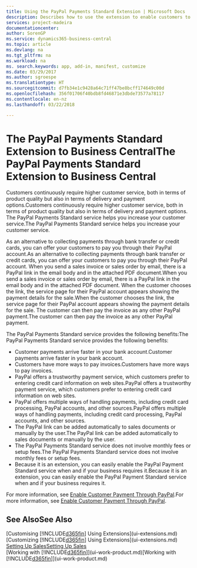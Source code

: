 ```yaml
---
title: Using the PayPal Payments Standard Extension | Microsoft Docs
description: Describes how to use the extension to enable customers to make payments with PayPal.
services: project-madeira
documentationcenter: 
author: SorenGP
ms.service: dynamics365-business-central
ms.topic: article
ms.devlang: na
ms.tgt_pltfrm: na
ms.workload: na
ms. search.keywords: app, add-in, manifest, customize
ms.date: 03/29/2017
ms.author: sgroespe
ms.translationtype: HT
ms.sourcegitcommit: d7fb34e1c9428a64c71ff47be8bcff174649c00d
ms.openlocfilehash: 356f01706f40bdb8fd46871e3dbde73577a78117
ms.contentlocale: en-nz
ms.lasthandoff: 03/22/2018

---
```

# <a name="the-paypal-payments-standard-extension-to-business-central"></a><span data-ttu-id="f6cc5-103">The PayPal Payments Standard Extension to Business Central</span><span class="sxs-lookup"><span data-stu-id="f6cc5-103">The PayPal Payments Standard Extension to Business Central</span></span> 
<span data-ttu-id="f6cc5-104">Customers continuously require higher customer service, both in terms of product quality but also in terms of delivery and payment options.</span><span class="sxs-lookup"><span data-stu-id="f6cc5-104">Customers continuously require higher customer service, both in terms of product quality but also in terms of delivery and payment options.</span></span> <span data-ttu-id="f6cc5-105">The PayPal Payments Standard service helps you increase your customer service.</span><span class="sxs-lookup"><span data-stu-id="f6cc5-105">The PayPal Payments Standard service helps you increase your customer service.</span></span>

<span data-ttu-id="f6cc5-106">As an alternative to collecting payments through bank transfer or credit cards, you can offer your customers to pay you through their PayPal account.</span><span class="sxs-lookup"><span data-stu-id="f6cc5-106">As an alternative to collecting payments through bank transfer or credit cards, you can offer your customers to pay you through their PayPal account.</span></span> <span data-ttu-id="f6cc5-107">When you send a sales invoice or sales order by email, there is a PayPal link in the email body and in the attached PDF document.</span><span class="sxs-lookup"><span data-stu-id="f6cc5-107">When you send a sales invoice or sales order by email, there is a PayPal link in the email body and in the attached PDF document.</span></span> <span data-ttu-id="f6cc5-108">When the customer chooses the link, the service page for their PayPal account appears showing the payment details for the sale.</span><span class="sxs-lookup"><span data-stu-id="f6cc5-108">When the customer chooses the link, the service page for their PayPal account appears showing the payment details for the sale.</span></span> <span data-ttu-id="f6cc5-109">The customer can then pay the invoice as any other PayPal payment.</span><span class="sxs-lookup"><span data-stu-id="f6cc5-109">The customer can then pay the invoice as any other PayPal payment.</span></span>

<span data-ttu-id="f6cc5-110">The PayPal Payments Standard service provides the following benefits:</span><span class="sxs-lookup"><span data-stu-id="f6cc5-110">The PayPal Payments Standard service provides the following benefits:</span></span>

* <span data-ttu-id="f6cc5-111">Customer payments arrive faster in your bank account.</span><span class="sxs-lookup"><span data-stu-id="f6cc5-111">Customer payments arrive faster in your bank account.</span></span>
* <span data-ttu-id="f6cc5-112">Customers have more ways to pay invoices.</span><span class="sxs-lookup"><span data-stu-id="f6cc5-112">Customers have more ways to pay invoices.</span></span>
* <span data-ttu-id="f6cc5-113">PayPal offers a trustworthy payment service, which customers prefer to entering credit card information on web sites.</span><span class="sxs-lookup"><span data-stu-id="f6cc5-113">PayPal offers a trustworthy payment service, which customers prefer to entering credit card information on web sites.</span></span>
* <span data-ttu-id="f6cc5-114">PayPal offers multiple ways of handling payments, including credit card processing, PayPal accounts, and other sources.</span><span class="sxs-lookup"><span data-stu-id="f6cc5-114">PayPal offers multiple ways of handling payments, including credit card processing, PayPal accounts, and other sources.</span></span>
* <span data-ttu-id="f6cc5-115">The PayPal link can be added automatically to sales documents or manually by the user.</span><span class="sxs-lookup"><span data-stu-id="f6cc5-115">The PayPal link can be added automatically to sales documents or manually by the user.</span></span>
* <span data-ttu-id="f6cc5-116">The PayPal Payments Standard service does not involve monthly fees or setup fees.</span><span class="sxs-lookup"><span data-stu-id="f6cc5-116">The PayPal Payments Standard service does not involve monthly fees or setup fees.</span></span>
* <span data-ttu-id="f6cc5-117">Because it is an extension, you can easily enable the PayPal Payment Standard service when and if your business requires it.</span><span class="sxs-lookup"><span data-stu-id="f6cc5-117">Because it is an extension, you can easily enable the PayPal Payment Standard service when and if your business requires it.</span></span>  

<span data-ttu-id="f6cc5-118">For more information, see [Enable Customer Payment Through PayPal](sales-how-enable-payment-service-extensions.md).</span><span class="sxs-lookup"><span data-stu-id="f6cc5-118">For more information, see [Enable Customer Payment Through PayPal](sales-how-enable-payment-service-extensions.md).</span></span>

## <a name="see-also"></a><span data-ttu-id="f6cc5-119">See Also</span><span class="sxs-lookup"><span data-stu-id="f6cc5-119">See Also</span></span>
<span data-ttu-id="f6cc5-120">[Customising [!INCLUDE[d365fin](includes/d365fin_md.md)] Using Extensions](ui-extensions.md)</span><span class="sxs-lookup"><span data-stu-id="f6cc5-120">[Customizing [!INCLUDE[d365fin](includes/d365fin_md.md)] Using Extensions](ui-extensions.md)</span></span>  
[<span data-ttu-id="f6cc5-121">Setting Up Sales</span><span class="sxs-lookup"><span data-stu-id="f6cc5-121">Setting Up Sales</span></span>](sales-setup-sales.md)  
<span data-ttu-id="f6cc5-122">[Working with [!INCLUDE[d365fin](includes/d365fin_md.md)]](ui-work-product.md)</span><span class="sxs-lookup"><span data-stu-id="f6cc5-122">[Working with [!INCLUDE[d365fin](includes/d365fin_md.md)]](ui-work-product.md)</span></span>

